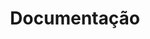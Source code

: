 ---
title: Documentação
chapter: 0
created_at: 2024-07-28T02:03:02-03:00
updated_at: 2025-01-30T10:34:04-03:00
---
